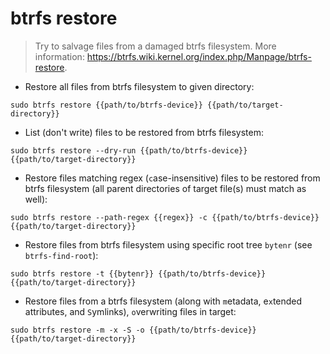 # btrfs restore

> Try to salvage files from a damaged btrfs filesystem.
> More information: <https://btrfs.wiki.kernel.org/index.php/Manpage/btrfs-restore>.

- Restore all files from btrfs filesystem to given directory:

`sudo btrfs restore {{path/to/btrfs-device}} {{path/to/target-directory}}`

- List (don't write) files to be restored from btrfs filesystem:

`sudo btrfs restore --dry-run {{path/to/btrfs-device}} {{path/to/target-directory}}`

- Restore files matching regex (`c`ase-insensitive) files to be restored from btrfs filesystem (all parent directories of target file(s) must match as well):

`sudo btrfs restore --path-regex {{regex}} -c {{path/to/btrfs-device}} {{path/to/target-directory}}`

- Restore files from btrfs filesystem using specific root tree `bytenr` (see `btrfs-find-root`):

`sudo btrfs restore -t {{bytenr}} {{path/to/btrfs-device}} {{path/to/target-directory}}`

- Restore files from a btrfs filesystem (along with `m`etadata, e`x`tended attributes, and `S`ymlinks), `o`verwriting files in target:

`sudo btrfs restore -m -x -S -o {{path/to/btrfs-device}} {{path/to/target-directory}}`
